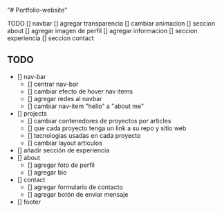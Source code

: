 "# Portfolio-website"

TODO
[] navbar
  [] agregar transparencia
  [] cambiar animacion 
[] seccion about
  [] agregar imagen de perfil
  [] agregar informacion
[] seccion experiencia
[] seccion contact


## TODO

- [] nav-bar
    - [] centrar nav-bar
    - [] cambiar efecto de hover nav items
    - [] agregar redes al navbar
    - [] cambiar nav-item "hello" a "about me" 
- [] projects
    - [] cambiar contenedores de proyectos por articles
    - [] que cada proyecto tenga un link a su repo y sitio web
    - [] tecnologias usadas en cada proyecto
    - [] cambiar layout articulos
- [] añadir sección de experiencia
- [] about
    - [] agregar foto de perfil
    - [] agregar bio
- [] contact
    - [] agregar formulario de contacto
    - [] agregar botón de enviar mensaje
- [] footer